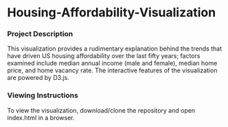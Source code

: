 # Housing-Affordability-Visualization

### Project Description
This visualization provides a rudimentary explanation behind the trends that have driven US housing affordability over the last fifty years; factors examined include median annual income (male and female), median home price, and home vacancy rate. The interactive features of the visualization are powered by D3.js.

### Viewing Instructions
To view the visualization, download/clone the repository and open index.html in a browser.
